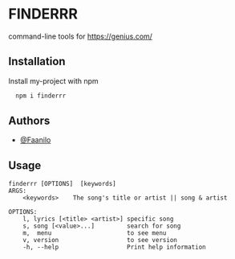 
# FINDERRR

command-line tools for https://genius.com/


## Installation

Install my-project with npm

```bash
  npm i finderrr 
```
    
## Authors

- [@Faanilo](https://www.github.com/Faanilo)


## Usage

```
finderrr [OPTIONS]  [keywords]
ARGS:
    <keywords>    The song's title or artist || song & artist

OPTIONS:
    l, lyrics [<title> <artist>] specific song
    s, song [<value>...]         search for song
    m,  menu                     to see menu
    v, version                   to see version 
    -h, --help                   Print help information
```

